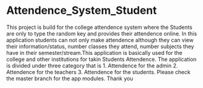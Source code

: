 # Attendence_System_Student
This project is build for the college attendence system where the Students are only to type the random key and provides their attendence online. In this application students can not only make attendence although they can view their information/status, number classes they attend, number subjects they have in their semester/stream.This application is basically used for the college and other institutions for takin Students Attendence. The application is divided under three category that is 1. Attendence for the admin 2. Attendence for the teachers 3. Attendence for the students. Please check the master branch for the app modules. Thank you
